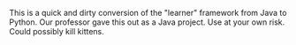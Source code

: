 This is a quick and dirty conversion of the "learner" framework from Java to Python. Our professor gave this out as a Java project. Use at your own risk. Could possibly kill kittens.